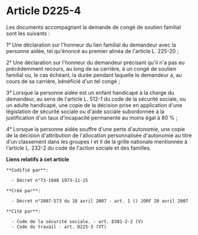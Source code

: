 # Article D225-4

Les documents accompagnant la demande de congé de soutien familial sont les suivants :

1° Une déclaration sur l'honneur du lien familial du demandeur avec la personne aidée, tel qu'énoncé au premier alinéa de
l'article L. 225-20 ;

2° Une déclaration sur l'honneur du demandeur précisant qu'il n'a pas eu précédemment recours, au long de sa carrière, à un
congé de soutien familial ou, le cas échéant, la durée pendant laquelle le demandeur a, au cours de sa carrière, bénéficié
d'un tel congé ;

3° Lorsque la personne aidée est un enfant handicapé à la charge du demandeur, au sens de l'article L. 512-1 du code de la
sécurité sociale, ou un adulte handicapé, une copie de la décision prise en application d'une législation de sécurité sociale
ou d'aide sociale subordonnée à la justification d'un taux d'incapacité permanente au moins égal à 80 % ;

4° Lorsque la personne aidée souffre d'une perte d'autonomie, une copie de la décision d'attribution de l'allocation
personnalisée d'autonomie au titre d'un classement dans les groupes I et II de la grille nationale mentionnée à l'article L.
232-2 du code de l'action sociale et des familles.

**Liens relatifs à cet article**

	**Codifié par**:

	  - Décret n°73-1048 1973-11-15

	**Créé par**:

	  - Décret n°2007-573 du 18 avril 2007 - art. 1 () JORF 20 avril 2007

	**Cité par**:

	  - Code de la sécurité sociale. - art. D381-2-2 (V)
	  - Code du travail - art. D225-3 (VT)
